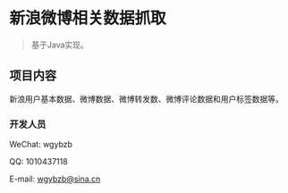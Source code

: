 
# 新浪微博相关数据抓取

> 基于Java实现。

## 项目内容

新浪用户基本数据、微博数据、微博转发数、微博评论数据和用户标签数据等。

### 开发人员

WeChat: wgybzb

QQ: 1010437118

E-mail: wgybzb@sina.cn



